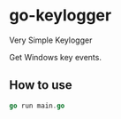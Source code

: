 # go-keylogger

Very Simple Keylogger

Get Windows key events.

## How to use

```go
go run main.go
```

